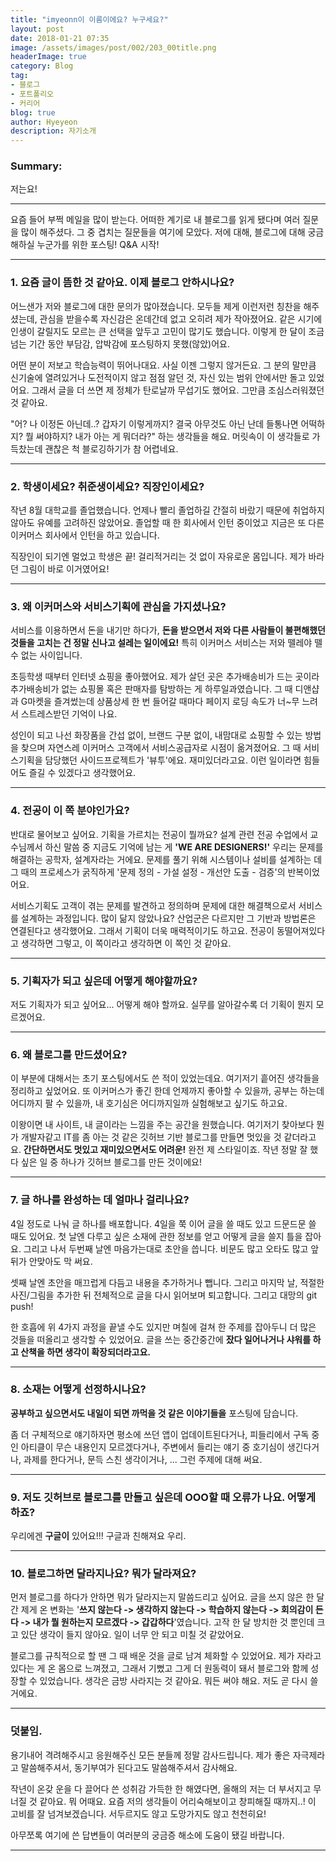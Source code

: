 ```yaml
---
title: "imyeonn이 이름이에요? 누구세요?"
layout: post
date: 2018-01-21 07:35
image: /assets/images/post/002/203_00title.png
headerImage: true
category: Blog
tag:
- 블로그
- 포트폴리오
- 커리어
blog: true
author: Hyeyeon
description: 자기소개
---
```


### Summary:

저는요!

---

요즘 들어 부쩍 메일을 많이 받는다. 어떠한 계기로 내 블로그를 읽게 됐다며 여러 질문을 많이 해주셨다. 그 중 겹치는 질문들을 여기에 모았다. 저에 대해, 블로그에 대해 궁금해하실 누군가를 위한 포스팅! Q&A 시작!

---

### 1. 요즘 글이 뜸한 것 같아요. 이제 블로그 안하시나요?

어느샌가 저와 블로그에 대한 문의가 많아졌습니다. 모두들 제게 이런저런 칭찬을 해주셨는데, 관심을 받을수록 자신감은 온데간데 없고 오히려 제가 작아졌어요. 같은 시기에 인생이 갈릴지도 모르는 큰 선택을 앞두고 고민이 많기도 했습니다. 이렇게 한 달이 조금 넘는 기간 동안 부담감, 압박감에 포스팅하지 못했(않았)어요.

어떤 분이 저보고 학습능력이 뛰어나대요. 사실 이젠 그렇지 않거든요. 그 분의 말만큼 신기술에 열려있거나 도전적이지 않고 점점 알던 것, 자신 있는 범위 안에서만 돌고 있었어요. 그래서 글을 더 쓰면 제 정체가 탄로날까 무섭기도 했어요. 그만큼 조심스러워졌던 것 같아요.

"어? 나 이정돈 아닌데..? 갑자기 이렇게까지? 결국 아무것도 아닌 난데 들통나면 어떡하지? 뭘 써야하지? 내가 아는 게 뭐더라?" 하는 생각들을 해요. 머릿속이 이 생각들로 가득찼는데 괜찮은 척 블로깅하기가 참 어렵네요.

---

### 2. 학생이세요? 취준생이세요? 직장인이세요?

작년 8월 대학교를 졸업했습니다. 언제나 빨리 졸업하길 간절히 바랐기 때문에 취업하지 않아도 유예를 고려하진 않았어요. 졸업할 때 한 회사에서 인턴 중이었고 지금은 또 다른 이커머스 회사에서 인턴을 하고 있습니다.

직장인이 되기엔 멀었고 학생은 끝! 걸리적거리는 것 없이 자유로운 몸입니다. 제가 바라던 그림이 바로 이거였어요!

---

### 3. 왜 이커머스와 서비스기획에 관심을 가지셨나요?

서비스를 이용하면서 돈을 내기만 하다가, **돈을 받으면서 저와 다른 사람들이 불편해했던 것들을 고치는 건 정말 신나고 설레는 일이에요!** 특히 이커머스 서비스는 저와 뗄레야 뗄 수 없는 사이입니다.

초등학생 때부터 인터넷 쇼핑을 좋아했어요. 제가 살던 곳은 추가배송비가 드는 곳이라 추가배송비가 없는 쇼핑몰 혹은 판매자를 탐방하는 게 하루일과였습니다. 그 때 디앤샵과 G마켓을 즐겨썼는데 상품상세 한 번 들어갈 때마다 페이지 로딩 속도가 너~무 느려서 스트레스받던 기억이 나요.

성인이 되고 나선 화장품을 간섭 없이, 브랜드 구분 없이, 내맘대로 쇼핑할 수 있는 방법을 찾으며 자연스레 이커머스 고객에서 서비스공급자로 시점이 옮겨졌어요. 그 때 서비스기획을 담당했던 사이드프로젝트가 '뷰투'에요. 재미있더라고요. 이런 일이라면 힘들어도 즐길 수 있겠다고 생각했어요.

---

### 4. 전공이 이 쪽 분야인가요?

반대로 물어보고 싶어요. 기획을 가르치는 전공이 뭘까요? 설계 관련 전공 수업에서 교수님께서 하신 말씀 중 지금도 기억에 남는 게 **'WE ARE DESIGNERS!'** 우리는 문제를 해결하는 공학자, 설계자라는 거에요. 문제를 풀기 위해 시스템이나 설비를 설계하는 데 그 때의 프로세스가 굵직하게 '문제 정의 - 가설 설정 - 개선안 도출 - 검증'의 반복이었어요.

서비스기획도 고객이 겪는 문제를 발견하고 정의하며 문제에 대한 해결책으로서 서비스를 설계하는 과정입니다. 많이 닮지 않았나요? 산업군은 다르지만 그 기반과 방법론은 연결된다고 생각했어요. 그래서 기획이 더욱 매력적이기도 하고요. 전공이 동떨어져있다고 생각하면 그렇고, 이 쪽이라고 생각하면 이 쪽인 것 같아요.

---

### 5. 기획자가 되고 싶은데 어떻게 해야할까요?

저도 기획자가 되고 싶어요... 어떻게 해야 할까요. 실무를 알아갈수록 더 기획이 뭔지 모르겠어요.

---

### 6. 왜 블로그를 만드셨어요?

이 부분에 대해서는 초기 포스팅에서도 쓴 적이 있었는데요. 여기저기 흩어진 생각들을 정리하고 싶었어요. 또 이커머스가 좋긴 한데 언제까지 좋아할 수 있을까, 공부는 하는데 어디까지 팔 수 있을까, 내 호기심은 어디까지일까 실험해보고 싶기도 하고요.

이왕이면 내 사이트, 내 글이라는 느낌을 주는 공간을 원했습니다. 여기저기 찾아보다 뭔가 개발자같고 IT를 좀 아는 것 같은 깃허브 기반 블로그를 만들면 멋있을 것 같더라고요. **간단하면서도 멋있고 재미있으면서도 어려운!** 완전 제 스타일이죠. 작년 정말 잘 했다 싶은 일 중 하나가 깃허브 블로그를 만든 것이에요!

---

### 7. 글 하나를 완성하는 데 얼마나 걸리나요?

4일 정도로 나눠 글 하나를 배포합니다. 4일을 쭉 이어 글을 쓸 때도 있고 드문드문 쓸 때도 있어요. 첫 날엔 다루고 싶은 소재에 관한 정보를 얻고 어떻게 글을 쓸지 틀을 잡아요. 그리고 나서 두번째 날엔 마음가는대로 초안을 씁니다. 비문도 많고 오타도 많고 앞뒤가 안맞아도 막 써요.

셋째 날엔 초안을 매끄럽게 다듬고 내용을 추가하거나 뺍니다. 그리고 마지막 날, 적절한 사진/그림을 추가한 뒤 전체적으로 글을 다시 읽어보며 퇴고합니다. 그리고 대망의 git push!

한 호흡에 위 4가지 과정을 끝낼 수도 있지만 며칠에 걸쳐 한 주제를 잡아두니 더 많은 것들을 떠올리고 생각할 수 있었어요. 글을 쓰는 중간중간에 **잤다 일어나거나 샤워를 하고 산책을 하면 생각이 확장되더라고요.**

---

### 8. 소재는 어떻게 선정하시나요?

**공부하고 싶으면서도 내일이 되면 까먹을 것 같은 이야기들을** 포스팅에 담습니다.

좀 더 구체적으로 얘기하자면 평소에 쓰던 앱이 업데이트된다거나, 피들리에서 구독 중인 아티클이 무슨 내용인지 모르겠다거나, 주변에서 들리는 얘기 중 호기심이 생긴다거나, 과제를 한다거나, 문득 스친 생각이거나, ... 그런 주제에 대해 써요.

---

### 9. 저도 깃허브로 블로그를 만들고 싶은데 OOO할 때 오류가 나요. 어떻게 하죠?

우리에겐 **구글이** 있어요!!! 구글과 친해져요 우리.

---

### 10. 블로그하면 달라지나요? 뭐가 달라져요?

먼저 블로그를 하다가 안하면 뭐가 달라지는지 말씀드리고 싶어요. 글을 쓰지 않은 한 달 간 제게 온 변화는 '**쓰지 않는다 -> 생각하지 않는다 -> 학습하지 않는다 -> 회의감이 든다 -> 내가 뭘 원하는지 모르겠다 -> 갑갑하다**'였습니다. 고작 한 달 방치한 것 뿐인데 크고 있단 생각이 들지 않아요. 일이 너무 안 되고 미칠 것 같았어요.

블로그를 규칙적으로 할 땐 그 때 배운 것을 글로 남겨 체화할 수 있었어요. 제가 자라고 있다는 게 온 몸으로 느껴졌고, 그래서 기뻤고 그게 더 원동력이 돼서 블로그와 함께 성장할 수 있었습니다. 생각은 금방 사라지는 것 같아요. 뭐든 써야 해요. 저도 곧 다시 쓸 거에요.

---

### 덧붙임.

용기내어 격려해주시고 응원해주신 모든 분들께 정말 감사드립니다. 제가 좋은 자극제라고 말씀해주셔서, 동기부여가 된다고도 말씀해주셔서 감사해요.

작년이 온갖 운을 다 끌어다 쓴 성취감 가득한 한 해였다면, 올해의 저는 더 부서지고 무너질 것 같아요. 뭐 어때요. 요즘 저의 생각들이 어리숙해보이고 창피해질 때까지..! 이 고비를 잘 넘겨보겠습니다. 서두르지도 않고 도망가지도 않고 천천히요!

아무쪼록 여기에 쓴 답변들이 여러분의 궁금증 해소에 도움이 됐길 바랍니다.

---
